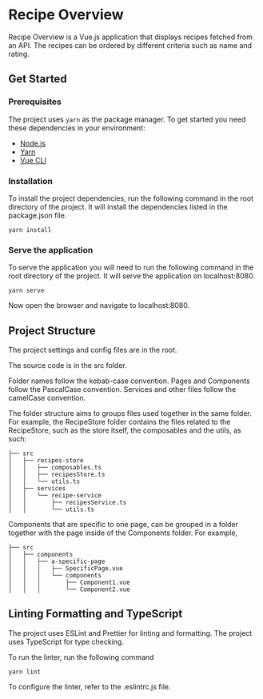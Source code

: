# Recipe Overview
Recipe Overview is a Vue.js application that displays recipes fetched from an API.
The recipes can be ordered by different criteria such as name and rating.

## Get Started

### Prerequisites
The project uses `yarn` as the package manager.
To get started you need these dependencies in your environment:
- [Node.js](https://nodejs.org/en/)
- [Yarn](https://yarnpkg.com/)
- [Vue CLI](https://cli.vuejs.org/)

### Installation
To install the project dependencies, run the following command in the root directory of the project. It will install the dependencies listed in the package.json file.
```
yarn install
```

### Serve the application
To serve the application you will need to run the following command in the root directory of the project. It will serve the application on localhost:8080.
```
yarn serve
```

Now open the browser and navigate to localhost:8080.

## Project Structure
The project settings and config files are in the root.

The source code is in the src folder.

Folder names follow the kebab-case convention.
Pages and Components follow the PascalCase convention.
Services and other files follow the camelCase convention.

The folder structure aims to groups files used together in the same folder.
For example, the RecipeStore folder contains the files related to the RecipeStore, such as the store itself, the composables and the utils, as such:

```
├── src
│   ├── recipes-store
│   │   ├── composables.ts
│   │   ├── recipesStore.ts
│   │   └── utils.ts
│   ├── services
│   │   └── recipe-service
│   │       ├── recipesService.ts
│   │       └── utils.ts

```

Components that are specific to one page, can be grouped in a folder together with the page inside of the Components folder. For example,
```
├── src
│   ├── components
│   │   ├── a-specific-page
│   │   │   ├── SpecificPage.vue
│   │   │   └── components
│   │   │       ├── Component1.vue
│   │   │       └── Component2.vue
```

## Linting Formatting and TypeScript
The project uses ESLint and Prettier for linting and formatting.
The project uses TypeScript for type checking.

To run the linter, run the following command
```
yarn lint
```

To configure the linter, refer to the .eslintrc.js file.